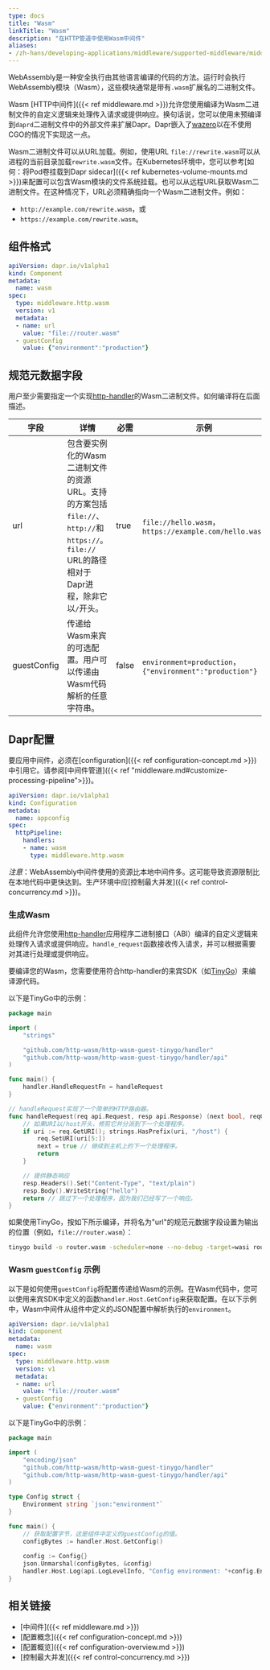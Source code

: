 ```yaml
---
type: docs
title: "Wasm"
linkTitle: "Wasm"
description: "在HTTP管道中使用Wasm中间件"
aliases:
- /zh-hans/developing-applications/middleware/supported-middleware/middleware-wasm/
---
```


WebAssembly是一种安全执行由其他语言编译的代码的方法。运行时会执行WebAssembly模块（Wasm），这些模块通常是带有`.wasm`扩展名的二进制文件。

Wasm [HTTP中间件]({{< ref middleware.md >}})允许您使用编译为Wasm二进制文件的自定义逻辑来处理传入请求或提供响应。换句话说，您可以使用未预编译到`daprd`二进制文件中的外部文件来扩展Dapr。Dapr嵌入了[wazero](https://wazero.io)以在不使用CGO的情况下实现这一点。

Wasm二进制文件可以从URL加载。例如，使用URL `file://rewrite.wasm`可以从进程的当前目录加载`rewrite.wasm`文件。在Kubernetes环境中，您可以参考[如何：将Pod卷挂载到Dapr sidecar]({{< ref kubernetes-volume-mounts.md >}})来配置可以包含Wasm模块的文件系统挂载。也可以从远程URL获取Wasm二进制文件。在这种情况下，URL必须精确指向一个Wasm二进制文件。例如：
- `http://example.com/rewrite.wasm`，或
- `https://example.com/rewrite.wasm`。

## 组件格式

```yaml
apiVersion: dapr.io/v1alpha1
kind: Component
metadata:
  name: wasm
spec:
  type: middleware.http.wasm
  version: v1
  metadata:
  - name: url
    value: "file://router.wasm"
  - guestConfig
    value: {"environment":"production"}
```

## 规范元数据字段

用户至少需要指定一个实现[http-handler](https://http-wasm.io/http-handler/)的Wasm二进制文件。如何编译将在后面描述。

| 字段 | 详情 | 必需 | 示例 |
|-------|----------------------------------------------------------------|----------|----------------|
| url   | 包含要实例化的Wasm二进制文件的资源URL。支持的方案包括`file://`、`http://`和`https://`。`file://` URL的路径相对于Dapr进程，除非它以`/`开头。 | true     | `file://hello.wasm`，`https://example.com/hello.wasm` |
| guestConfig   | 传递给Wasm来宾的可选配置。用户可以传递由Wasm代码解析的任意字符串。 | false     | `environment=production`，`{"environment":"production"}` |

## Dapr配置

要应用中间件，必须在[configuration]({{< ref configuration-concept.md >}})中引用它。请参阅[中间件管道]({{< ref "middleware.md#customize-processing-pipeline">}})。

```yaml
apiVersion: dapr.io/v1alpha1
kind: Configuration
metadata:
  name: appconfig
spec:
  httpPipeline:
    handlers:
    - name: wasm
      type: middleware.http.wasm
```

*注意*：WebAssembly中间件使用的资源比本地中间件多。这可能导致资源限制比在本地代码中更快达到。生产环境中应[控制最大并发]({{< ref control-concurrency.md >}})。

### 生成Wasm

此组件允许您使用[http-handler](https://http-wasm.io/http-handler/)应用程序二进制接口（ABI）编译的自定义逻辑来处理传入请求或提供响应。`handle_request`函数接收传入请求，并可以根据需要对其进行处理或提供响应。

要编译您的Wasm，您需要使用符合http-handler的来宾SDK（如[TinyGo](https://github.com/http-wasm/http-wasm-guest-tinygo)）来编译源代码。

以下是TinyGo中的示例：

```go
package main

import (
	"strings"

	"github.com/http-wasm/http-wasm-guest-tinygo/handler"
	"github.com/http-wasm/http-wasm-guest-tinygo/handler/api"
)

func main() {
	handler.HandleRequestFn = handleRequest
}

// handleRequest实现了一个简单的HTTP路由器。
func handleRequest(req api.Request, resp api.Response) (next bool, reqCtx uint32) {
	// 如果URI以/host开头，修剪它并分派到下一个处理程序。
	if uri := req.GetURI(); strings.HasPrefix(uri, "/host") {
		req.SetURI(uri[5:])
		next = true // 继续到主机上的下一个处理程序。
		return
	}

	// 提供静态响应
	resp.Headers().Set("Content-Type", "text/plain")
	resp.Body().WriteString("hello")
	return // 跳过下一个处理程序，因为我们已经写了一个响应。
}
```

如果使用TinyGo，按如下所示编译，并将名为"url"的规范元数据字段设置为输出的位置（例如，`file://router.wasm`）：

```bash
tinygo build -o router.wasm -scheduler=none --no-debug -target=wasi router.go`
```

### Wasm `guestConfig` 示例

以下是如何使用`guestConfig`将配置传递给Wasm的示例。在Wasm代码中，您可以使用来宾SDK中定义的函数`handler.Host.GetConfig`来获取配置。在以下示例中，Wasm中间件从组件中定义的JSON配置中解析执行的`environment`。

```yaml
apiVersion: dapr.io/v1alpha1
kind: Component
metadata:
  name: wasm
spec:
  type: middleware.http.wasm
  version: v1
  metadata:
  - name: url
    value: "file://router.wasm"
  - guestConfig
    value: {"environment":"production"}
```
以下是TinyGo中的示例：

```go
package main

import (
	"encoding/json"
	"github.com/http-wasm/http-wasm-guest-tinygo/handler"
	"github.com/http-wasm/http-wasm-guest-tinygo/handler/api"
)

type Config struct {
	Environment string `json:"environment"`
}

func main() {
	// 获取配置字节，这是组件中定义的guestConfig的值。
	configBytes := handler.Host.GetConfig()
	
	config := Config{}
	json.Unmarshal(configBytes, &config)
	handler.Host.Log(api.LogLevelInfo, "Config environment: "+config.Environment)
}
```

## 相关链接

- [中间件]({{< ref middleware.md >}})
- [配置概念]({{< ref configuration-concept.md >}})
- [配置概览]({{< ref configuration-overview.md >}})
- [控制最大并发]({{< ref control-concurrency.md >}})
